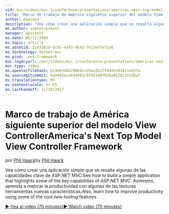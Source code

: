 ```yaml
---
uid: mvc/videos/mvc-1/conference-presentations/americas-next-top-model-view-controller-framework
title: "Marco de trabajo de América siguiente superior del modelo View Controller | Documentos de Microsoft"
author: Haacked
description: "Vea cómo crear una aplicación simple que se resalta algunas de las capacidades clave de ASP.NET MVC. Además, obtenga información acerca de cómo mejorar la productividad con algunos de los..."
ms.author: aspnetcontent
manager: wpickett
ms.date: 05/12/2009
ms.topic: article
ms.assetid: 2ce3281d-dc92-4a43-9645-7e12ef6e72a6
ms.technology: dotnet-mvc
ms.prod: .net-framework
msc.legacyurl: /mvc/videos/mvc-1/conference-presentations/americas-next-top-model-view-controller-framework
msc.type: video
ms.openlocfilehash: 614b6348b29064ccd5ea352ff49de3038c1eb57a
ms.sourcegitcommit: 9a9483aceb34591c97451997036a9120c3fe2baf
ms.translationtype: MT
ms.contentlocale: es-ES
ms.lasthandoff: 11/10/2017
---
```

<a name="americas-next-top-model-view-controller-framework"></a><span data-ttu-id="04b38-104">Marco de trabajo de América siguiente superior del modelo View Controller</span><span class="sxs-lookup"><span data-stu-id="04b38-104">America's Next Top Model View Controller Framework</span></span>
====================
<span data-ttu-id="04b38-105">por [Phil Haack](https://github.com/Haacked)</span><span class="sxs-lookup"><span data-stu-id="04b38-105">by [Phil Haack](https://github.com/Haacked)</span></span>

<span data-ttu-id="04b38-106">Vea cómo crear una aplicación simple que se resalta algunas de las capacidades clave de ASP.NET MVC.</span><span class="sxs-lookup"><span data-stu-id="04b38-106">See how to build a simple application that highlights some of the key capabilities of ASP.NET MVC.</span></span> <span data-ttu-id="04b38-107">Asimismo, aprenda a mejorar la productividad con algunas de las texturas herramientas nuevas características.</span><span class="sxs-lookup"><span data-stu-id="04b38-107">Also, learn how to improve productivity using some of the cool new tooling features.</span></span>

[<span data-ttu-id="04b38-108">&#9654; Vea el vídeo (70 minutos)</span><span class="sxs-lookup"><span data-stu-id="04b38-108">&#9654; Watch video (70 minutes)</span></span>](https://channel9.msdn.com/Blogs/ASP-NET-Site-Videos/americas-next-top-model-view-controller-framework)
